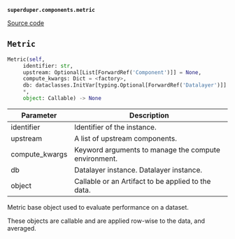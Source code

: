 **`superduper.components.metric`** 

[Source code](https://github.com/superduper-io/superduper/blob/main/superduper/components/metric.py)

## `Metric` 

```python
Metric(self,
     identifier: str,
     upstream: Optional[List[ForwardRef('Component')]] = None,
     compute_kwargs: Dict = <factory>,
     db: dataclasses.InitVar[typing.Optional[ForwardRef('Datalayer')]] = None,
     *,
     object: Callable) -> None
```
| Parameter | Description |
|-----------|-------------|
| identifier | Identifier of the instance. |
| upstream | A list of upstream components. |
| compute_kwargs | Keyword arguments to manage the compute environment. |
| db | Datalayer instance. Datalayer instance. |
| object | Callable or an Artifact to be applied to the data. |

Metric base object used to evaluate performance on a dataset.

These objects are callable and are applied row-wise to the data, and averaged.


